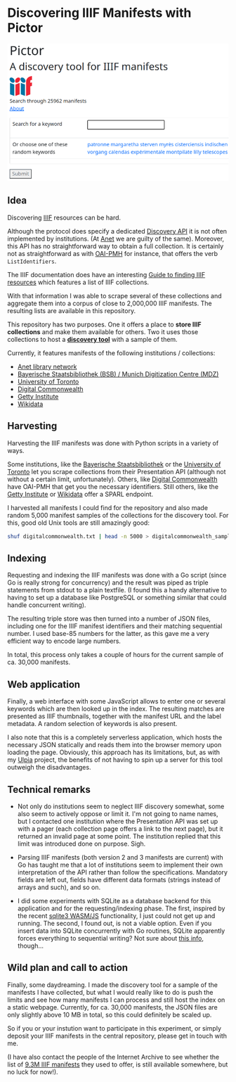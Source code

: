 # Discovering IIIF Manifests with Pictor

![screenshot.png](screenshot.png)

## Idea

Discovering [IIIF](https://iiif.io/) resources can be hard.

Although the protocol does specify a dedicated [Discovery API](https://iiif.io/api/discovery/1.0/) it is not often implemented by institutions. (At [Anet](https://anet.be) we are guilty of the same). Moreover, this API has no straightforward way to obtain a full collection. It is certainly not as straightforward as with [OAI-PMH](https://www.openarchives.org/pmh/) for instance, that offers the verb `ListIdentifiers`.

The IIIF documentation does have an interesting [Guide to finding IIIF resources](https://iiif.io/guides/finding_resources/) which features a list of IIIF collections.

With that information I was able to scrape several of these collections and aggregate them into a corpus of close to 2,000,000 IIIF manifests. The resulting lists are available in this repository.

This repository has two purposes. One it offers a place to **store IIIF collections** and make them available for others. Two it uses those collections to host a [**discovery tool**](https://tomdeneire.github.io/pictor/) with a sample of them.

Currently, it features manifests of the following institutions / collections:

- [Anet library network](https://www.uantwerpen.be/en/projects/anet/)
- [Bayerische Staatsbibliothek (BSB) / Munich Digitization Centre (MDZ)](https://www.digitale-sammlungen.de/en/)
- [University of Toronto](https://collections.library.utoronto.ca/)
- [Digital Commonwealth](https://digitalcommonwealth.org/)
- [Getty Institute](https://iiif.io/guides/guides/search.getty.edu/)
- [Wikidata](https://www.wikidata.org/)

## Harvesting

Harvesting the IIIF manifests was done with Python scripts in a variety of ways.

Some institutions, like the [Bayerische Staatsbibliothek](https://www.digitale-sammlungen.de/en/) or the [University of Toronto](https://collections.library.utoronto.ca/) let you scrape collections from their Presentation API (although not without a certain limit, unfortunately). Others, like [Digital Commonwealth](https://digitalcommonwealth.org/) have OAI-PMH that get you the necessary identifiers. Still others, like the [Getty Institute](https://iiif.io/guides/guides/search.getty.edu/) or [Wikidata](https://www.wikidata.org/) offer a SPARL endpoint.

I harvested all manifests I could find for the repository and also made random 5,000 manifest samples of the collections for the discovery tool. For this, good old Unix tools are still amazingly good:

```bash
shuf digitalcommonwealth.txt | head -n 5000 > digitalcommonwealth_sample.txt
```

## Indexing

Requesting and indexing the IIIF manifests was done with a Go script (since Go is really strong for concurrency) and the result was piped as triple statements from stdout to a plain textfile. (I found this a handy alternative to having to set up a database like PostgreSQL or something similar that could handle concurrent writing).

The resulting triple store was then turned into a number of JSON files, including one for the IIIF manifest identifiers and their matching sequential number. I used base-85 numbers for the latter, as this gave me a very efficient way to encode large numbers.

In total, this process only takes a couple of hours for the current sample of ca. 30,000 manifests.

## Web application

Finally, a web interface with some JavaScript allows to enter one or several keywords which are then looked up in the index. The resulting matches are presented as IIIF thumbnails, together with the manifest URL and the label metadata. A random selection of keywords is also present.

I also note that this is a completely serverless application, which hosts the necessary JSON statically and reads them into the browser memory upon loading the page. Obviously, this approach has its limitations, but, as with my [Ulpia](https://github.com/TomDeneire/ulpia) project, the benefits of not having to spin up a server for this tool outweigh the disadvantages.

## Technical remarks

- Not only do institutions seem to neglect IIIF discovery somewhat, some also seem to actively oppose or limit it. I'm not going to name names, but I contacted one institution where the Presentation API was set up with a pager (each collection page offers a link to the next page), but it returned an invalid page at some point. The institution replied that this limit was introduced done on purpose. Sigh.

- Parsing IIIF manifests (both version 2 and 3 manifests are current) with Go has taught me that a lot of institutions seem to implement their own interpretation of the API rather than follow the specifications. Mandatory fields are left out, fields have different data formats (strings instead of arrays and such), and so on.

- I did some experiments with SQLite as a database backend for this application and for the requesting/indexing phase. The first, inspired by the recent [sqlite3 WASM/JS](https://sqlite.org/wasm/doc/ckout/index.md) functionality, I just could not get up and running. The second, I found out, is not a viable option. Even if you insert data into SQLite concurrently with Go routines, SQLite apparently forces everything to sequential writing? Not sure about [this info](https://www.sqlite.org/threadsafe.html), though...

## Wild plan and call to action

Finally, some daydreaming. I made the discovery tool for a sample of the manifests I have collected, but what I would really like to do is push the limits and see how many manifests I can process and still host the index on a static webpage. Currently, for ca. 30,000 manifests, the JSON files are only slightly above 10 MB in total, so this could definitely be scaled up.

So if you or your instution want to participate in this experiment, or simply deposit your IIIF manifests in the central repository, please get in touch with me.

(I have also contact the people of the Internet Archive to see whether the list of [9.3M IIIF manifests](https://blog.archive.org/2015/10/23/zoom-in-to-9-3-million-internet-archive-books-and-images-through-iiif/) they used to offer, is still available somewhere, but no luck for now!).
